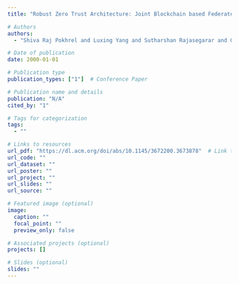 ```yaml
---
title: "Robust Zero Trust Architecture: Joint Blockchain based Federated learning and Anomaly Detection based Framework"

# Authors
authors:
  - "Shiva Raj Pokhrel and Luxing Yang and Sutharshan Rajasegarar and Gang Li"

# Date of publication
date: 2000-01-01

# Publication type
publication_types: ["1"]  # Conference Paper

# Publication name and details
publication: "N/A"
cited_by: "1"

# Tags for categorization
tags:
  - ""

# Links to resources
url_pdf: "https://dl.acm.org/doi/abs/10.1145/3672200.3673878"  # Link to the resource
url_code: ""
url_dataset: ""
url_poster: ""
url_project: ""
url_slides: ""
url_source: ""

# Featured image (optional)
image:
  caption: ""
  focal_point: ""
  preview_only: false

# Associated projects (optional)
projects: []

# Slides (optional)
slides: ""
---
```

